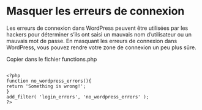 # Masquer les erreurs de connexion

Les erreurs de connexion dans WordPress peuvent être utilisées par les hackers pour déterminer s’ils ont saisi un mauvais nom d’utilisateur ou un mauvais mot de passe. En masquant les erreurs de connexion dans WordPress, vous pouvez rendre votre zone de connexion un peu plus sûre.

Copier dans le fichier functions.php

```

<?php
function no_wordpress_errors(){
return 'Something is wrong!';
}
add_filter( 'login_errors', 'no_wordpress_errors' );
?>


```